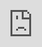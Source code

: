 ```yaml
---
title: Our School Song
permalink: /aboutus-folder/schoolsong/
description: ""
variant: tiptap
---
```

<p><strong>West Spring Primary School Song</strong> 
<br><em>Composed by:&nbsp;Singaporean Singer Songwriter Lorraine Tan</em>
</p>
<div class="isomer-image-wrapper">
<img style="width: 100%" height="auto" width="100%" alt="" src="/images/School_Song.png">
</div>
<p></p>
<div class="iframe-wrapper">
<iframe style="position:absolute;top:0;left:0;width:100%;height:100%;" allowfullscreen="true" frameborder="0" src="https://player.vimeo.com/video/915794406?badge=0&amp;autopause=0&amp;player_id=0&amp;app_id=58479"></iframe>
</div>
<div class="iframe-wrapper">
<iframe height="405" width="720" allowfullscreen="true" frameborder="0" src="https://player.vimeo.com/video/845160569?badge=0&amp;autopause=0&amp;player_id=0&amp;app_id=58479"></iframe>
</div>
<div class="iframe-wrapper">
<iframe style="position:absolute;top:0;left:0;width:100%;height:100%;" allowfullscreen="true" frameborder="0" src="https://player.vimeo.com/video/922265983?badge=0&amp;autopause=0&amp;player_id=0&amp;app_id=58479"></iframe>
</div>
<p></p>